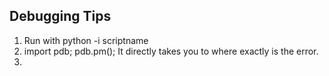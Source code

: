 ## Debugging Tips

1. Run with python -i scriptname
2. import pdb; pdb.pm(); It directly takes you to where exactly is the error.
3.
